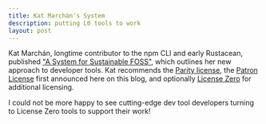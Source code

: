 ```yaml
---
title: Kat Marchán's System
description: putting L0 tools to work
layout: post
---
```


Kat Marchán, longtime contributor to the npm CLI and early Rustacean, published ["A System for Sustainable FOSS"](https://dev.to/zkat/a-system-for-sustainable-foss-11k9), which outlines her new approach to developer tools.  Kat recommends the [Parity license](https://paritylicense.com), the [Patron License](https://blog.licensezero.com/2019/05/24/patron-license.html) first announced here on this blog, and optionally [License Zero](https://licensezero.com) for additional licensing.

I could not be more happy to see cutting-edge dev tool developers turning to License Zero tools to support their work!
